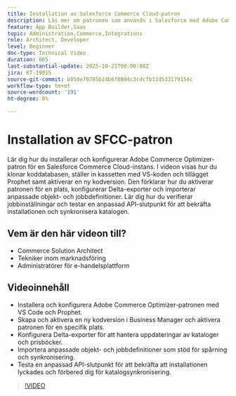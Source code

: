 ```yaml
---
title: Installation av Salesforce Commerce Cloud-patron
description: Läs mer om patronen som används i Salesforce med Adobe Commerce Optimizer.
feature: App Builder,Saas
topic: Administration,Commerce,Integrations
role: Architect, Developer
level: Beginner
doc-type: Technical Video
duration: 665
last-substantial-update: 2025-10-21T00:00:00Z
jira: KT-19015
source-git-commit: b050e70785b24b6f8804c3cdcfb11d533179154c
workflow-type: tm+mt
source-wordcount: '191'
ht-degree: 0%

---
```



# Installation av SFCC-patron

Lär dig hur du installerar och konfigurerar Adobe Commerce Optimizer-patron för en Salesforce Commerce Cloud-instans. I videon visas hur du klonar koddatabasen, ställer in kassetten med VS-koden och tillägget Prophet samt aktiverar en ny kodversion. Den förklarar hur du aktiverar patronen för en plats, konfigurerar Delta-exporter och importerar anpassade objekt- och jobbdefinitioner. Lär dig hur du verifierar jobbinställningar och testar en anpassad API-slutpunkt för att bekräfta installationen och synkronisera katalogen.


## Vem är den här videon till?

* Commerce Solution Architect
* Tekniker inom marknadsföring
* Administratörer för e-handelsplattform

## Videoinnehåll

* Installera och konfigurera Adobe Commerce Optimizer-patronen med VS Code och Prophet.
* Skapa och aktivera en ny kodversion i Business Manager och aktivera patronen för en specifik plats.
* Konfigurera Delta-exporter för att hantera uppdateringar av kataloger och prisböcker.
* Importera anpassade objekt- och jobbdefinitioner som stöd för spårning och synkronisering.
* Testa en anpassad API-slutpunkt för att bekräfta att installationen lyckades och förbered dig för katalogsynkronisering.

>[!VIDEO](https://video.tv.adobe.com/v/3476074?captions=swe&learn=on)